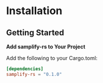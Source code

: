 # Installation
## Getting Started

**Add samplify-rs to Your Project**

Add the following to your Cargo.toml:
```toml
[dependencies]
samplify-rs = "0.1.0"
```
